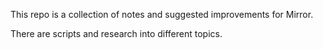 This repo is a collection of notes and suggested improvements for Mirror. 

There are scripts and research into different topics.
